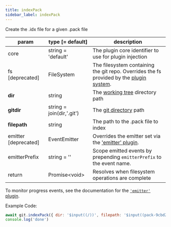 ```yaml
---
title: indexPack
sidebar_label: indexPack
---
```


Create the .idx file for a given .pack file

| param                | type [= default]          | description                                                                                               |
| -------------------- | ------------------------- | --------------------------------------------------------------------------------------------------------- |
| core                 | string = 'default'        | The plugin core identifier to use for plugin injection                                                    |
| fs [deprecated]      | FileSystem                | The filesystem containing the git repo. Overrides the fs provided by the [plugin system](./plugin_fs.md). |
| **dir**              | string                    | The [working tree](dir-vs-gitdir.md) directory path                                                       |
| **gitdir**           | string = join(dir,'.git') | The [git directory](dir-vs-gitdir.md) path                                                                |
| **filepath**         | string                    | The path to the .pack file to index                                                                       |
| emitter [deprecated] | EventEmitter              | Overrides the emitter set via the ['emitter' plugin](./plugin_emitter.md).                                |
| emitterPrefix        | string = ''               | Scope emitted events by prepending `emitterPrefix` to the event name.                                     |
| return               | Promise\<void\>           | Resolves when filesystem operations are complete                                                          |

To monitor progress events, see the documentation for the [`'emitter'` plugin](./plugin_emitter.md).

Example Code:

```js live
await git.indexPack({ dir: '$input((/))', filepath: '$input((pack-9cbd243a1caa4cb4bef976062434a958d82721a9.pack))' })
console.log('done')
```

<script>
(function rewriteEditLink() {
  const el = document.querySelector('a.edit-page-link.button');
  if (el) {
    el.href = 'https://github.com/isomorphic-git/isomorphic-git/edit/master/src/commands/indexPack.js';
  }
})();
</script>